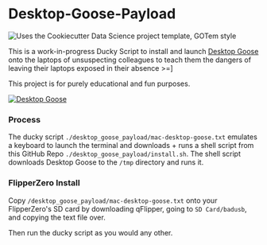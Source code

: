 # Desktop-Goose-Payload

![Uses the Cookiecutter Data Science project template, GOTem style](https://img.shields.io/badge/GOTem-Project%20Instance-328F97?logo=cookiecutter)

This is a work-in-progress Ducky Script to install and launch [Desktop Goose](https://samperson.itch.io/desktop-goose) onto the laptops of unsuspecting colleagues to teach them the dangers of leaving their laptops exposed in their absence >=\]

This project is for purely educational and fun purposes.

[![Desktop Goose](https://img.youtube.com/vi/EQx6fyrZDWM/0.jpg)](https://www.youtube.com/watch?v=EQx6fyrZDWM)

### Process

The ducky script `./desktop_goose_payload/mac-desktop-goose.txt` emulates a keyboard to launch the terminal and downloads + runs a shell script from this GitHub Repo `./desktop_goose_payload/install.sh`. The shell script downloads Desktop Goose to the `/tmp` directory and runs it.

### FlipperZero Install

Copy `/desktop_goose_payload/mac-desktop-goose.txt` onto your FlipperZero's SD card by downloading qFlipper, going to `SD Card/badusb`, and copying the text file over.

Then run the ducky script as you would any other.
